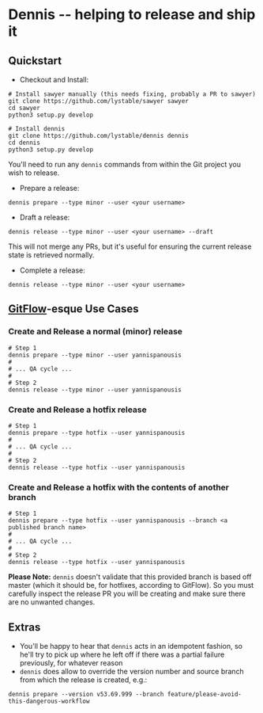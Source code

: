 # Dennis -- helping to release and ship it

## Quickstart

- Checkout and Install:

```
# Install sawyer manually (this needs fixing, probably a PR to sawyer)
git clone https://github.com/lystable/sawyer sawyer
cd sawyer
python3 setup.py develop

# Install dennis
git clone https://github.com/lystable/dennis dennis
cd dennis
python3 setup.py develop
```

You'll need to run any `dennis` commands from within the Git project you wish to release.

- Prepare a release:

```
dennis prepare --type minor --user <your username>
```

- Draft a release:

```
dennis release --type minor --user <your username> --draft
```

This will not merge any PRs, but it's useful for ensuring the current release state is retrieved normally.

- Complete a release:

```
dennis release --type minor --user <your username>
```

## [GitFlow](https://www.atlassian.com/git/tutorials/comparing-workflows/feature-branch-workflow)-esque Use Cases

### Create and Release a normal (minor) release
```
# Step 1
dennis prepare --type minor --user yannispanousis
#
# ... QA cycle ...
#
# Step 2
dennis release --type minor --user yannispanousis
```

### Create and Release a hotfix release

```
# Step 1
dennis prepare --type hotfix --user yannispanousis
#
# ... QA cycle ...
#
# Step 2
dennis release --type hotfix --user yannispanousis
```

### Create and Release a hotfix with the contents of another branch

```
# Step 1
dennis prepare --type hotfix --user yannispanousis --branch <a published branch name>
#
# ... QA cycle ...
#
# Step 2
dennis release --type hotfix --user yannispanousis
```

**Please Note:** `dennis` doesn't validate that this provided branch is based off master (which it should be, for hotfixes, according to GitFlow). So you must carefully inspect the release PR you will be creating and make sure there are no unwanted changes.

## Extras

- You'll be happy to hear that `dennis` acts in an idempotent fashion, so he'll try to pick up where he left off if there was a partial failure previously, for whatever reason
- `dennis` does allow to override the version number and source branch from which the release is created, e.g.:

```
dennis prepare --version v53.69.999 --branch feature/please-avoid-this-dangerous-workflow
```
